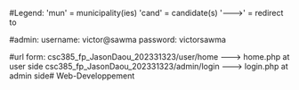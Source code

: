 #Legend:
    'mun' = municipality(ies)
    'cand' = candidate(s)
    '--->' = redirect to

#admin:
    username: victor@sawma
    password: victorsawma

#url form:
    csc385_fp_JasonDaou_202331323/user/home ---> home.php at user side
    csc385_fp_JasonDaou_202331323/admin/login ---> login.php at admin side# Web-Developpement
